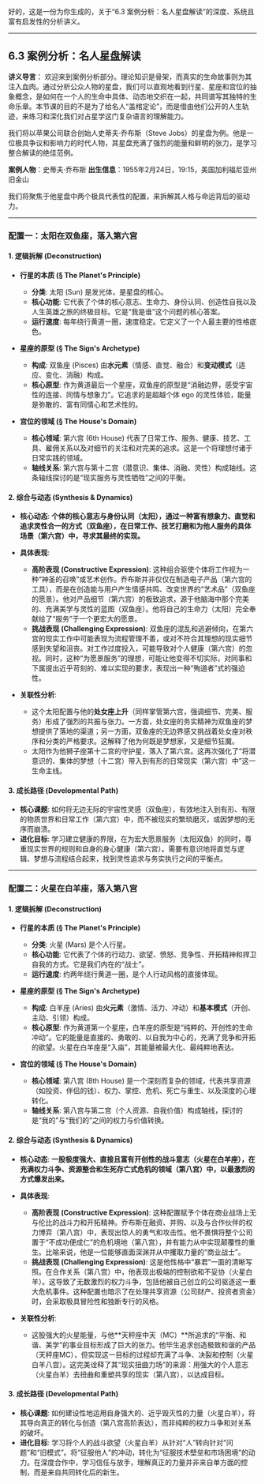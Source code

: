 好的，这是一份为你生成的，关于“6.3 案例分析：名人星盘解读”的深度、系统且富有启发性的分析讲义。

---

## 6.3 案例分析：名人星盘解读

**讲义导言**：
欢迎来到案例分析部分。理论知识是骨架，而真实的生命故事则为其注入血肉。通过分析公众人物的星盘，我们可以直观地看到行星、星座和宫位的抽象概念，是如何在一个人的生命中具体、动态地交织在一起，共同谱写其独特的生命乐章。本节课的目的不是为了给名人“盖棺定论”，而是借由他们公开的人生轨迹，来练习和深化我们对占星学这门复杂语言的理解能力。

我们将以苹果公司联合创始人史蒂夫·乔布斯（Steve Jobs）的星盘为例。他是一位极具争议和影响力的时代人物，其星盘充满了强烈的能量和鲜明的张力，是学习整合解读的绝佳范例。

**案例人物**：史蒂夫·乔布斯
**出生信息**：1955年2月24日，19:15，美国加利福尼亚州旧金山

我们将聚焦于他星盘中两个极具代表性的配置，来拆解其人格与命运背后的驱动力。

---

### **配置一：太阳在双鱼座，落入第六宫**

#### 1. 逻辑拆解 (Deconstruction)

*   **行星的本质 (§ The Planet's Principle)**
    *   **分类**: 太阳 (Sun) 是发光体，是星盘的核心。
    *   **核心功能**: 它代表了个体的核心意志、生命力、身份认同、创造性自我以及人生英雄之旅的终极目标。它是“我是谁”这个问题的核心答案。
    *   **运行速度**: 每年绕行黄道一圈，速度稳定。它定义了一个人最主要的性格底色。

*   **星座的原型 (§ The Sign's Archetype)**
    *   **构成**: 双鱼座 (Pisces) 由**水元素**（情感、直觉、融合）和**变动模式**（适应、变化、消融）构成。
    *   **核心原型**: 作为黄道最后一个星座，双鱼座的原型是“消融边界，感受宇宙性的连接、同情与想象力”。它追求的是超越个体 ego 的灵性体验，能量是弥散的、富有同情心和艺术性的。

*   **宫位的领域 (§ The House's Domain)**
    *   **核心领域**: 第六宫 (6th House) 代表了日常工作、服务、健康、技艺、工具、雇佣关系以及对细节的关注和对完美的追求。这是一个将理想付诸于日常实践的领域。
    *   **轴线关系**: 第六宫与第十二宫（潜意识、集体、消融、灵性）构成轴线。这条轴线探讨的是“现实服务与灵性牺牲”之间的平衡。

#### 2. 综合与动态 (Synthesis & Dynamics)

*   **核心动态**: **个体的核心意志与身份认同（太阳），通过一种富有想象力、直觉和追求灵性合一的方式（双鱼座），在日常工作、技艺打磨和为他人服务的具体场景（第六宫）中，寻求其最终的实现。**

*   **具体表现**:
    *   **高阶表现 (Constructive Expression)**: 这种组合驱使个体将工作视为一种“神圣的召唤”或艺术创作。乔布斯并非仅仅在制造电子产品（第六宫的工具），而是在创造能与用户产生情感共鸣、改变世界的“艺术品”（双鱼座的愿景）。他对产品细节（第六宫）的极致追求，源于他脑海中那个完美的、充满美学与灵性的蓝图（双鱼座）。他将自己的生命力（太阳）完全奉献给了“服务”于一个更宏大的愿景。
    *   **挑战表现 (Challenging Expression)**: 双鱼座的混乱和逃避倾向，在第六宫的现实工作中可能表现为流程管理不善，或对不符合其理想的现实细节感到失望和沮丧。对工作过度投入，可能导致对个人健康（第六宫）的忽视。同时，这种“为愿景服务”的理想，可能让他变得不切实际，对同事和下属提出近乎苛刻的、难以实现的要求，表现出一种“殉道者”式的强迫性。

*   **关联性分析**:
    *   这个太阳配置与他的**处女座上升**（同样掌管第六宫，强调细节、完美、服务）形成了强烈的共振与张力。一方面，处女座的务实精神为双鱼座的梦想提供了落地的渠道；另一方面，双鱼座的无边界感又挑战着处女座对秩序和分类的严格要求。这解释了他为何既是梦想家，又是细节狂魔。
    *   太阳作为他狮子座第十二宫的守护星，落入了第六宫。这再次强化了“将潜意识的、集体的梦想（十二宫）带入到有形的日常现实（第六宫）中”这一生命主线。

#### 3. 成长路径 (Developmental Path)

*   **核心课题**: 如何将无边无际的宇宙性灵感（双鱼座），有效地注入到有形、有限的物质世界和日常工作（第六宫）中，而不被现实的繁琐磨灭，或因梦想的无序而崩溃。
*   **进化目标**: 学习建立健康的界限，在为宏大愿景服务（太阳双鱼）的同时，尊重现实世界的规则和自身的身心健康（第六宫）。需要有意识地将直觉与逻辑、梦想与流程结合起来，找到灵性追求与务实执行之间的平衡点。

---

### **配置二：火星在白羊座，落入第八宫**

#### 1. 逻辑拆解 (Deconstruction)

*   **行星的本质 (§ The Planet's Principle)**
    *   **分类**: 火星 (Mars) 是个人行星。
    *   **核心功能**: 它代表了个体的行动力、欲望、愤怒、竞争性、开拓精神和捍卫自我的方式。它是我们内在的“战士”。
    *   **运行速度**: 约两年绕行黄道一圈，是个人行动风格的直接体现。

*   **星座的原型 (§ The Sign's Archetype)**
    *   **构成**: 白羊座 (Aries) 由**火元素**（激情、活力、冲动）和**基本模式**（开创、主动、引领）构成。
    *   **核心原型**: 作为黄道第一个星座，白羊座的原型是“纯粹的、开创性的生命冲动”。它的能量是直接的、勇敢的、以自我为中心的，充满了竞争和开拓的欲望。火星在白羊座是“入庙”，其能量被最大化、最纯粹地表达。

*   **宫位的领域 (§ The House's Domain)**
    *   **核心领域**: 第八宫 (8th House) 是一个深刻而复杂的领域，代表共享资源（如投资、伴侣的钱）、权力、掌控、危机、死亡与重生、以及深度的心理转化。
    *   **轴线关系**: 第八宫与第二宫（个人资源、自我价值）构成轴线，探讨的是“我的”与“我们的”之间的权力与价值转换。

#### 2. 综合与动态 (Synthesis & Dynamics)

*   **核心动态**: **一股极度强大、直接且富有开创性的战斗意志（火星在白羊座），在充满权力斗争、资源整合和生死存亡式危机的领域（第八宫）中，以最激烈的方式爆发出来。**

*   **具体表现**:
    *   **高阶表现 (Constructive Expression)**: 这种配置赋予个体在商业战场上无与伦比的战斗力和开拓精神。乔布斯在融资、并购、以及与合作伙伴的权力博弈（第八宫）中，表现出惊人的勇气和攻击性。他不畏惧将整个公司置于“不成功便成仁”的危机境地（第八宫），并有能力从中实现颠覆性的重生。比喻来说，他是一位能够直面深渊并从中攫取力量的“商业战士”。
    *   **挑战表现 (Challenging Expression)**: 这是他性格中“暴君”一面的清晰写照。在合作关系（第八宫）中，他表现出极端的控制欲和不妥协（火星白羊）。这导致了无数激烈的权力斗争，包括他被自己创立的公司驱逐这一重大危机事件。这种配置也暗示了在处理共享资源（公司财产、投资者资金）时，会采取极具冒险性和独断专行的风格。

*   **关联性分析**:
    *   这股强大的火星能量，与他**天秤座中天（MC）**所追求的“平衡、和谐、美学”的事业目标形成了巨大的张力。他毕生追求创造极致和谐的产品（天秤座MC），但实现这一目标的过程却充满了斗争、决裂和控制（火星白羊八宫）。这完美诠释了其“现实扭曲力场”的来源：用强大的个人意志（火星白羊）去扭曲和重塑共享的现实（第八宫），以达成目标。

#### 3. 成长路径 (Developmental Path)

*   **核心课题**: 如何建设性地运用自身强大的、近乎毁灭性的力量（火星白羊），将其导向真正的转化与创造（第八宫高阶表达），而非纯粹的权力斗争和对关系的破坏。
*   **进化目标**: 学习将个人的战斗欲望（火星白羊）从针对“人”转向针对“问题”和“旧模式”。将“征服他人”的冲动，转化为“征服技术壁垒和市场困境”的动力。在深度合作中，学习信任与放手，理解真正的力量并非来自单方面的控制，而是来自共同转化后的新生。

<!--
metadata:
  concept: [natal-chart, interpretation, archetype]
  planet: [Sun, Mars]
  sign: [Pisces, Aries, Virgo, Libra]
  house: [6th-house, 8th-house, 10th-house, 12th-house]
  aspect: []
  element: [Water, Fire]
  modality: [Mutable, Cardinal]
  difficulty: basic
  dependencies: [astro-sec-6-1-interpretation-practice]
-->